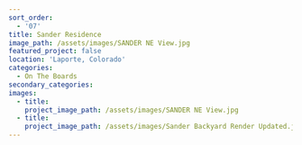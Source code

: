 ```yaml
---
sort_order:
  - '07'
title: Sander Residence
image_path: /assets/images/SANDER NE View.jpg
featured_project: false
location: 'Laporte, Colorado'
categories:
  - On The Boards
secondary_categories:
images:
  - title:
    project_image_path: /assets/images/SANDER NE View.jpg
  - title:
    project_image_path: /assets/images/Sander Backyard Render Updated.jpg
---
```


